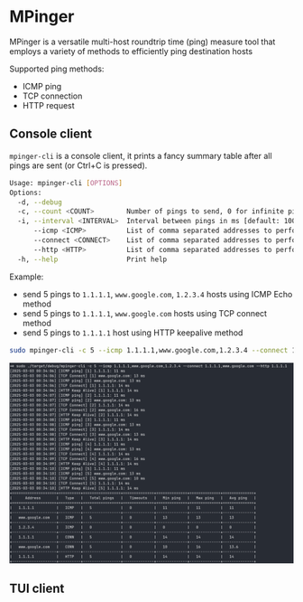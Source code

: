 # MPinger

MPinger is a versatile multi-host roundtrip time (ping) measure tool that employs a variety of methods to efficiently ping destination hosts

Supported ping methods:

* ICMP ping
* TCP connection
* HTTP request

## Console client

`mpinger-cli` is a console client, it prints a fancy summary table after all pings are sent (or Ctrl+C is pressed).

```bash
Usage: mpinger-cli [OPTIONS]
Options:
  -d, --debug
  -c, --count <COUNT>        Number of pings to send, 0 for infinite pings (press Ctrl+C to stop) [default: 5]
  -i, --interval <INTERVAL>  Interval between pings in ms [default: 1000]
      --icmp <ICMP>          List of comma separated addresses to perform ICMP pings
      --connect <CONNECT>    List of comma separated addresses to perform TCP connect pings (default port 80)
      --http <HTTP>          List of comma separated addresses to perform HTTP keepalive pings (default port 80)
  -h, --help                 Print help
  ```

Example:

* send 5 pings to `1.1.1.1`, `www.google.com`, `1.2.3.4` hosts using ICMP Echo method
* send 5 pings to `1.1.1.1`, `www.google.com` hosts using TCP connect method
* send 5 pings to `1.1.1.1` host using HTTP keepalive method

```bash
sudo mpinger-cli -c 5 --icmp 1.1.1.1,www.google.com,1.2.3.4 --connect 1.1.1.1,www.google.com --http 1.1.1.1
```

![mpinger-cli output](images/mpinger-cli.png)

## TUI client
